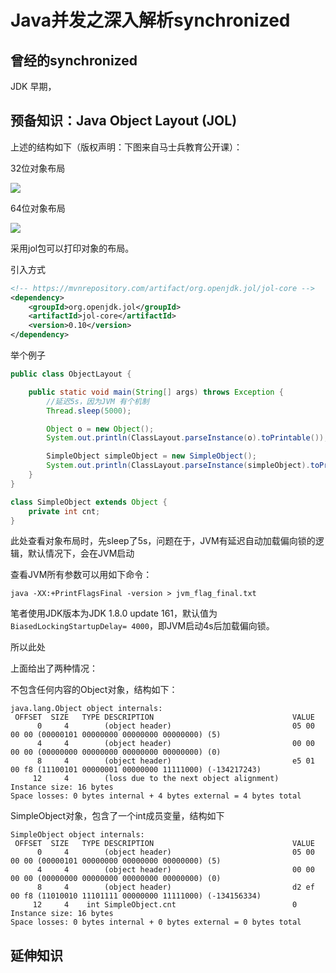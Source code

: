 # Java并发之深入解析synchronized

## 曾经的synchronized

JDK 早期，



## 预备知识：Java Object Layout (JOL)

上述的结构如下（版权声明：下图来自马士兵教育公开课）：

32位对象布局

![](D:\GitRepository\JavaKnowledgeTree\java\images\markword.png)

64位对象布局

![](D:\GitRepository\JavaKnowledgeTree\java\images\markword-64.png)



采用jol包可以打印对象的布局。

引入方式

```xml
<!-- https://mvnrepository.com/artifact/org.openjdk.jol/jol-core -->
<dependency>
    <groupId>org.openjdk.jol</groupId>
    <artifactId>jol-core</artifactId>
    <version>0.10</version>
</dependency>

```



举个例子

```java
public class ObjectLayout {

    public static void main(String[] args) throws Exception {
        //延迟5s，因为JVM 有个机制
        Thread.sleep(5000);

        Object o = new Object();
        System.out.println(ClassLayout.parseInstance(o).toPrintable());

        SimpleObject simpleObject = new SimpleObject();
        System.out.println(ClassLayout.parseInstance(simpleObject).toPrintable());
    }
}

class SimpleObject extends Object {
    private int cnt;
}

```



此处查看对象布局时，先sleep了5s，问题在于，JVM有延迟自动加载偏向锁的逻辑，默认情况下，会在JVM启动

查看JVM所有参数可以用如下命令：

```shell
java -XX:+PrintFlagsFinal -version > jvm_flag_final.txt
```

笔者使用JDK版本为JDK 1.8.0 update 161，默认值为`BiasedLockingStartupDelay= 4000`，即JVM启动4s后加载偏向锁。

所以此处

上面给出了两种情况：

不包含任何内容的Object对象，结构如下：

```
java.lang.Object object internals:
 OFFSET  SIZE   TYPE DESCRIPTION                               VALUE
      0     4        (object header)                           05 00 00 00 (00000101 00000000 00000000 00000000) (5)
      4     4        (object header)                           00 00 00 00 (00000000 00000000 00000000 00000000) (0)
      8     4        (object header)                           e5 01 00 f8 (11100101 00000001 00000000 11111000) (-134217243)
     12     4        (loss due to the next object alignment)
Instance size: 16 bytes
Space losses: 0 bytes internal + 4 bytes external = 4 bytes total

```



SimpleObject对象，包含了一个int成员变量，结构如下

```
SimpleObject object internals:
 OFFSET  SIZE   TYPE DESCRIPTION                               VALUE
      0     4        (object header)                           05 00 00 00 (00000101 00000000 00000000 00000000) (5)
      4     4        (object header)                           00 00 00 00 (00000000 00000000 00000000 00000000) (0)
      8     4        (object header)                           d2 ef 00 f8 (11010010 11101111 00000000 11111000) (-134156334)
     12     4    int SimpleObject.cnt                          0
Instance size: 16 bytes
Space losses: 0 bytes internal + 0 bytes external = 0 bytes total
```







## 延伸知识  

